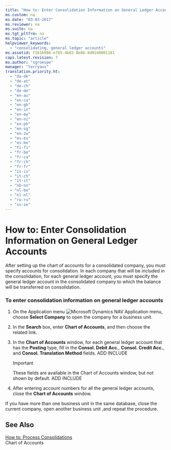 ```yaml
---
title: "How to: Enter Consolidation Information on General Ledger Accounts"
ms.custom: na
ms.date: "03-03-2017"
ms.reviewer: na
ms.suite: na
ms.tgt_pltfrm: na
ms.topic: "article"
helpviewer_keywords: 
  - "consolidating, general ledger accounts"
ms.assetid: f161b986-e765-4b02-8e06-8d9240001181
caps.latest.revision: 7
ms.author: "sgroespe"
manager: "terryaus"
translation.priority.ht: 
  - "da-dk"
  - "de-at"
  - "de-ch"
  - "de-de"
  - "en-au"
  - "en-ca"
  - "en-gb"
  - "en-in"
  - "en-my"
  - "en-nz"
  - "en-ph"
  - "en-sg"
  - "en-zw"
  - "es-es"
  - "es-mx"
  - "fi-fi"
  - "fr-be"
  - "fr-ca"
  - "fr-ch"
  - "fr-fr"
  - "is-is"
  - "it-ch"
  - "it-it"
  - "nb-no"
  - "nl-be"
  - "nl-nl"
  - "ru-ru"
  - "sv-se"
---
```

# How to: Enter Consolidation Information on General Ledger Accounts
After setting up the chart of accounts for a consolidated company, you must specify accounts for consolidation. In each company that will be included in the consolidation, for each general ledger account, you must specify the general ledger account in the consolidated company to which the balance will be transferred on consolidation.  
  
### To enter consolidation information on general ledger accounts  
  
1.  On the Application menu ![Microsoft Dynamics NAV Application menu](../BusinessFunctionality/IntegratingWithMicrosoftDynamicsCRM/media/rtc_applicationmenu.png "RTC\_ApplicationMenu"), choose **Select Company** to open the company for a business unit.  
  
2.  In the **Search** box, enter **Chart of Accounts**, and then choose the related link.  
  
3.  In the **Chart of Accounts** window, for each general ledger account that has the **Posting** type, fill in the **Consol. Debit Acc.**, **Consol. Credit Acc.**, and **Consol. Translation Method** fields. ADD INCLUDE<!--[!INCLUDE[bp_fieldhelp]()]-->  
  
    > [!IMPORTANT]  
    >  These fields are available in the Chart of Accounts window, but not shown by default. ADD INCLUDE<!--[!INCLUDE[bp_customize](../Finance/includes/bp_customize_md.md)]-->  
  
4.  After entering account numbers for all the general ledger accounts, close the **Chart of Accounts** window.  
  
 If you have more than one business unit in the same database, close the current company, open another business unit ,and repeat the procedure.  
  
## See Also  
 [How to: Process Consolidations](../Finance/how-to-process-consolidations.md)   
 Chart of Accounts